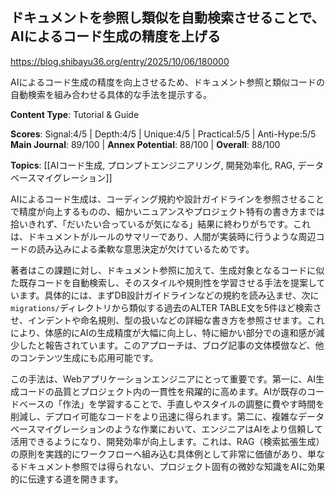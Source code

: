 ## ドキュメントを参照し類似を自動検索させることで、AIによるコード生成の精度を上げる

https://blog.shibayu36.org/entry/2025/10/06/180000

AIによるコード生成の精度を向上させるため、ドキュメント参照と類似コードの自動検索を組み合わせる具体的な手法を提示する。

**Content Type**: Tutorial & Guide

**Scores**: Signal:4/5 | Depth:4/5 | Unique:4/5 | Practical:5/5 | Anti-Hype:5/5
**Main Journal**: 89/100 | **Annex Potential**: 88/100 | **Overall**: 88/100

**Topics**: [[AIコード生成, プロンプトエンジニアリング, 開発効率化, RAG, データベースマイグレーション]]

AIによるコード生成は、コーディング規約や設計ガイドラインを参照させることで精度が向上するものの、細かいニュアンスやプロジェクト特有の書き方までは拾いきれず、「だいたい合っているが気になる」結果に終わりがちです。これは、ドキュメントがルールのサマリーであり、人間が実装時に行うような周辺コードの読み込みによる柔軟な意思決定が欠けているためです。

著者はこの課題に対し、ドキュメント参照に加えて、生成対象となるコードに似た既存コードを自動検索し、そのスタイルや規則性を学習させる手法を提案しています。具体的には、まずDB設計ガイドラインなどの規約を読み込ませ、次に`migrations/`ディレクトリから類似する過去のALTER TABLE文を5件ほど検索させ、インデントや命名規則、型の扱いなどの詳細な書き方を参照させます。これにより、体感的にAIの生成精度が大幅に向上し、特に細かい部分での違和感が減少したと報告されています。このアプローチは、ブログ記事の文体模倣など、他のコンテンツ生成にも応用可能です。

この手法は、Webアプリケーションエンジニアにとって重要です。第一に、AI生成コードの品質とプロジェクト内の一貫性を飛躍的に高めます。AIが既存のコードベースの「作法」を学習することで、手直しやスタイルの調整に費やす時間を削減し、デプロイ可能なコードをより迅速に得られます。第二に、複雑なデータベースマイグレーションのような作業において、エンジニアはAIをより信頼して活用できるようになり、開発効率が向上します。これは、RAG（検索拡張生成）の原則を実践的にワークフローへ組み込む具体例として非常に価値があり、単なるドキュメント参照では得られない、プロジェクト固有の微妙な知識をAIに効果的に伝達する道を開きます。